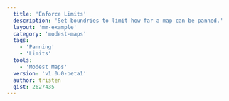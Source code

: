 ```yaml
---
  title: 'Enforce Limits'
  description: 'Set boundries to limit how far a map can be panned.'
  layout: 'mm-example'
  category: 'modest-maps'
  tags:
    - 'Panning'
    - 'Limits'
  tools:
    - 'Modest Maps'
  version: 'v1.0.0-beta1'
  author: tristen
  gist: 2627435
---
```

